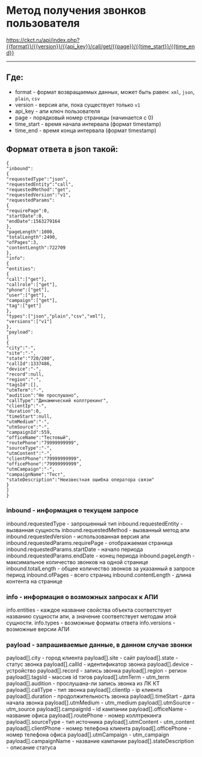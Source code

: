 # Метод получения звонков пользователя

https://ckct.ru/api/index.php?{{format}}/{{version}}/{{api_key}}/call/get/{{page}}/{{time_start}}/{{time_end}}
______
## Где:

- format - формат возвращаемых данных, может быть равен: `xml`, `json`, `plain`, `csv`
- version - версия апи, пока существует только `v1`
- api_key - апи ключ пользователя
- page - порядковый номер страницы (начинается с 0)
- time_start - время начала интервала (формат timestamp)
- time_end - время конца интервала (формат timestamp)

## Формат ответа в json такой:

```
{
"inbound":
{
"requestedType":"json",
"requestedEntity":"call",
"requestedMethod":"get",
"requestedVersion":"v1",
"requestedParams":
{
"requirePage":0,
"startDate":0,
"endDate":1563279164
},
"pageLength":1000,
"totalLength":2490,
"ofPages":3,
"contentLength":722709
},
"info":
{
"entities":
{
"call":["get"],
"callrole":["get"],
"phone":["get"],
"user":["get"],
"campaign":["get"],
"tag":["get"]
},
"types":["json","plain","csv","xml"],
"versions":["v1"]
},
"payload": 
[
{
"city":"-",
"site":"-",
"state":"720/200",
"callId":1337486,
"device":"-",
"record":null,
"region":"-",
"tagsId":[],
"utmTerm":"-",
"audition":"Не прослушано",
"callType":"Динамический коллтрекинг",
"clientIp":"-",
"duration":0,
"timeStart":null,
"utmMedium":"-",
"utmSource":"-",
"campaignId":559,
"officeName":"Тестовый",
"routePhone":"79999999999",
"sourceType":"-",
"utmContent":"-",
"clientPhone":"79999999999",
"officePhone":"79999999999",
"utmCampaign":"-",
"campaignName":"Тест",
"stateDescription":"Неизвестная ошибка оператора связи"
}
]
}

```
### inbound - информация о текущем запросе

inbound.requestedType - запрошенный тип
inbound.requestedEntity - вызванная сущность 
inbound.requestedMethod - вызванный метод апи
inbound.requestedVersion - использованная версия апи
inbound.requestedParams.requirePage - отображаемая страница
inbound.requestedParams.startDate - начало периода
inbound.requestedParams.endDate - конец периода
inbound.pageLength - максимальное количество звонков на одной странице
inbound.totalLength - общее количество звонков за указанный в запросе период
inbound.ofPages - всего страниц
inbound.contentLength - длина контента на странице

### info - информация о возможных запросах к АПИ

info.entities - каждое название свойства объекта соответствует названию сущности апи, а значение соответствует методам этой сущности.
info.types - возможные форматы ответа
info.versions - возможные версии АПИ

### payload - запрашиваемые данные, в данном случае звонки					
payload[].city - город клиента
payload[].site - сайт
payload[].state - статус звонка
payload[].callId - идентификатор звонка 
payload[].device - устройство
payload[].record - запись звонка
payload[].region - регион
payload[].tagsId - массив id тэгов
payload[].utmTerm - utm_term
payload[].audition - прослушана-ли запись звонка из ЛК КТ
payload[].callType - тип звонка
payload[].clientIp - ip клиента
payload[].duration - продолжительность звонка
payload[].timeStart - дата начала звонка
payload[].utmMedium - utm_medium
payload[].utmSource - utm_source
payload[].campaignId - id кампании
payload[].officeName - название офиса
payload[].routePhone - номер коллтрекинга
payload[].sourceType - тип источника
payload[].utmContent - utm_content
payload[].clientPhone - номер телефона клиента
payload[].officePhone - номер телефона офиса
payload[].utmCampaign - utm_campaign
payload[].campaignName - название кампании
payload[].stateDescription - описание статуса
